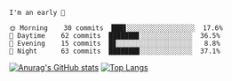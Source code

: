 <!--START_SECTION:productive-box-in-readme-->
```text
I'm an early 🐥

🌞 Morning    30 commits  ███▋░░░░░░░░░░░░░░░░░  17.6%
🌆 Daytime    62 commits  ███████▋░░░░░░░░░░░░░  36.5%
🌃 Evening    15 commits  █▊░░░░░░░░░░░░░░░░░░░   8.8%
🌚 Night      63 commits  ███████▊░░░░░░░░░░░░░  37.1%
```
<!--END_SECTION:productive-box-in-readme-->
[![Anurag's GitHub stats](https://github-readme-stats.vercel.app/api?username=tykeaboyloy&count_private=true&theme=vue-dark&show_icons=true&bg_color=00000000)](https://github.com/anuraghazra/github-readme-stats)
[![Top Langs](https://github-readme-stats.vercel.app/api/top-langs/?username=tykeaboyloy&layout=compact&theme=vue-dark&langs_count=8&bg_color=00000000)](https://github.com/anuraghazra/github-readme-stats)
